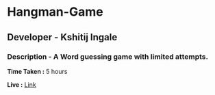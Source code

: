 # Hangman-Game

## Developer - Kshitij Ingale

### Description - A Word guessing game with limited attempts.

**Time Taken :** 5 hours

**Live :** [Link](https://hangman-game-kshitij.netlify.app/)